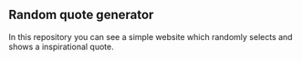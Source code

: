 ## Random quote generator

In this repository you can see a simple website which randomly selects and shows a inspirational quote.
